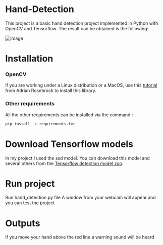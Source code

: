 # Hand-Detection

This project is a basic hand detection project implemented in Python with OpenCV and Tensorflow. The result can be obtained is the following:

![image](https://user-images.githubusercontent.com/55929797/113470173-26512700-9471-11eb-9ee5-aa98218b8936.png)


# Installation

### OpenCV
If you are working under a Linux distribution or a MacOS, use this [tutorial](https://www.pyimagesearch.com/2018/09/19/pip-install-opencv/) from Adrian Rosebrock to install this library.

### Other requirements
All the other requirements can be installed via the command : 
```bash
pip install -r requirements.txt
```

# Download Tensorflow models

In my project I used the ssd model. You can download this model and several others from the [Tensorflow detection model zoo](https://github.com/tensorflow/models/blob/master/research/object_detection/g3doc/detection_model_zoo.md). 

# Run project
Run hand_detection.py file 
A window from your webcam will appear and you can test the project

# Outputs
If you move your hand above the red line a warning sound will be heard
